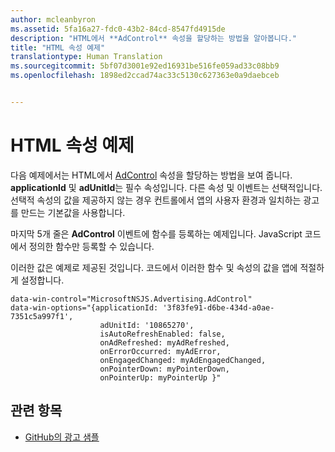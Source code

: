 ```yaml
---
author: mcleanbyron
ms.assetid: 5fa16a27-fdc0-43b2-84cd-8547fd4915de
description: "HTML에서 **AdControl** 속성을 할당하는 방법을 알아봅니다."
title: "HTML 속성 예제"
translationtype: Human Translation
ms.sourcegitcommit: 5bf07d3001e92ed16931be516fe059ad33c08bb9
ms.openlocfilehash: 1898ed2ccad74ac33c5130c627363e0a9daebceb


---
```


# HTML 속성 예제




다음 예제에서는 HTML에서 [AdControl](https://msdn.microsoft.com/library/windows/apps/microsoft.advertising.winrt.ui.adcontrol.aspx) 속성을 할당하는 방법을 보여 줍니다. **applicationId** 및 **adUnitId**는 필수 속성입니다. 다른 속성 및 이벤트는 선택적입니다. 선택적 속성의 값을 제공하지 않는 경우 컨트롤에서 앱의 사용자 환경과 일치하는 광고를 만드는 기본값을 사용합니다.

마지막 5개 줄은 **AdControl** 이벤트에 함수를 등록하는 예제입니다. JavaScript 코드에서 정의한 함수만 등록할 수 있습니다.

이러한 값은 예제로 제공된 것입니다. 코드에서 이러한 함수 및 속성의 값을 앱에 적절하게 설정합니다.

``` syntax
data-win-control="MicrosoftNSJS.Advertising.AdControl"
data-win-options="{applicationId: '3f83fe91-d6be-434d-a0ae-7351c5a997f1',
                    adUnitId: '10865270',
                    isAutoRefreshEnabled: false,
                    onAdRefreshed: myAdRefreshed,
                    onErrorOccurred: myAdError,
                    onEngagedChanged: myAdEngagedChanged,
                    onPointerDown: myPointerDown,
                    onPointerUp: myPointerUp }"
```

## 관련 항목

* [GitHub의 광고 샘플](http://aka.ms/githubads)

 



<!--HONumber=Aug16_HO3-->


